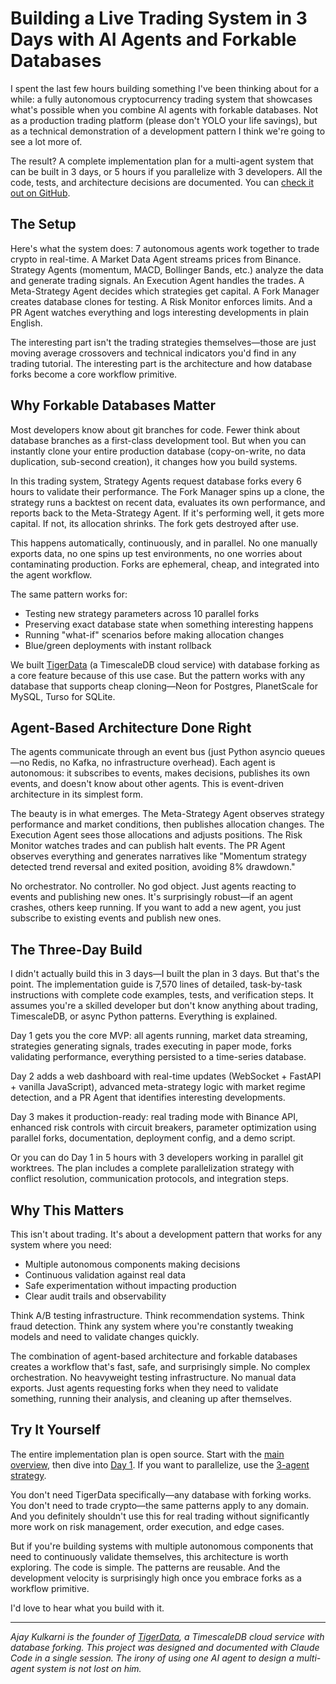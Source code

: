 # Building a Live Trading System in 3 Days with AI Agents and Forkable Databases

I spent the last few hours building something I've been thinking about for a while: a fully autonomous cryptocurrency trading system that showcases what's possible when you combine AI agents with forkable databases. Not as a production trading platform (please don't YOLO your life savings), but as a technical demonstration of a development pattern I think we're going to see a lot more of.

The result? A complete implementation plan for a multi-agent system that can be built in 3 days, or 5 hours if you parallelize with 3 developers. All the code, tests, and architecture decisions are documented. You can [check it out on GitHub](https://github.com/akulkarni/icarus/tree/main/project-planner/docs/plans).

## The Setup

Here's what the system does: 7 autonomous agents work together to trade crypto in real-time. A Market Data Agent streams prices from Binance. Strategy Agents (momentum, MACD, Bollinger Bands, etc.) analyze the data and generate trading signals. An Execution Agent handles the trades. A Meta-Strategy Agent decides which strategies get capital. A Fork Manager creates database clones for testing. A Risk Monitor enforces limits. And a PR Agent watches everything and logs interesting developments in plain English.

The interesting part isn't the trading strategies themselves—those are just moving average crossovers and technical indicators you'd find in any trading tutorial. The interesting part is the architecture and how database forks become a core workflow primitive.

## Why Forkable Databases Matter

Most developers know about git branches for code. Fewer think about database branches as a first-class development tool. But when you can instantly clone your entire production database (copy-on-write, no data duplication, sub-second creation), it changes how you build systems.

In this trading system, Strategy Agents request database forks every 6 hours to validate their performance. The Fork Manager spins up a clone, the strategy runs a backtest on recent data, evaluates its own performance, and reports back to the Meta-Strategy Agent. If it's performing well, it gets more capital. If not, its allocation shrinks. The fork gets destroyed after use.

This happens automatically, continuously, and in parallel. No one manually exports data, no one spins up test environments, no one worries about contaminating production. Forks are ephemeral, cheap, and integrated into the agent workflow.

The same pattern works for:
- Testing new strategy parameters across 10 parallel forks
- Preserving exact database state when something interesting happens
- Running "what-if" scenarios before making allocation changes
- Blue/green deployments with instant rollback

We built [TigerData](https://tigerdata.dev) (a TimescaleDB cloud service) with database forking as a core feature because of this use case. But the pattern works with any database that supports cheap cloning—Neon for Postgres, PlanetScale for MySQL, Turso for SQLite.

## Agent-Based Architecture Done Right

The agents communicate through an event bus (just Python asyncio queues—no Redis, no Kafka, no infrastructure overhead). Each agent is autonomous: it subscribes to events, makes decisions, publishes its own events, and doesn't know about other agents. This is event-driven architecture in its simplest form.

The beauty is in what emerges. The Meta-Strategy Agent observes strategy performance and market conditions, then publishes allocation changes. The Execution Agent sees those allocations and adjusts positions. The Risk Monitor watches trades and can publish halt events. The PR Agent observes everything and generates narratives like "Momentum strategy detected trend reversal and exited position, avoiding 8% drawdown."

No orchestrator. No controller. No god object. Just agents reacting to events and publishing new ones. It's surprisingly robust—if an agent crashes, others keep running. If you want to add a new agent, you just subscribe to existing events and publish new ones.

## The Three-Day Build

I didn't actually build this in 3 days—I built the plan in 3 days. But that's the point. The implementation guide is 7,570 lines of detailed, task-by-task instructions with complete code examples, tests, and verification steps. It assumes you're a skilled developer but don't know anything about trading, TimescaleDB, or async Python patterns. Everything is explained.

Day 1 gets you the core MVP: all agents running, market data streaming, strategies generating signals, trades executing in paper mode, forks validating performance, everything persisted to a time-series database.

Day 2 adds a web dashboard with real-time updates (WebSocket + FastAPI + vanilla JavaScript), advanced meta-strategy logic with market regime detection, and a PR Agent that identifies interesting developments.

Day 3 makes it production-ready: real trading mode with Binance API, enhanced risk controls with circuit breakers, parameter optimization using parallel forks, documentation, deployment config, and a demo script.

Or you can do Day 1 in 5 hours with 3 developers working in parallel git worktrees. The plan includes a complete parallelization strategy with conflict resolution, communication protocols, and integration steps.

## Why This Matters

This isn't about trading. It's about a development pattern that works for any system where you need:
- Multiple autonomous components making decisions
- Continuous validation against real data
- Safe experimentation without impacting production
- Clear audit trails and observability

Think A/B testing infrastructure. Think recommendation systems. Think fraud detection. Think any system where you're constantly tweaking models and need to validate changes quickly.

The combination of agent-based architecture and forkable databases creates a workflow that's fast, safe, and surprisingly simple. No complex orchestration. No heavyweight testing infrastructure. No manual data exports. Just agents requesting forks when they need to validate something, running their analysis, and cleaning up after themselves.

## Try It Yourself

The entire implementation plan is open source. Start with the [main overview](https://github.com/akulkarni/icarus/blob/main/project-planner/docs/plans/implementation-plan.md), then dive into [Day 1](https://github.com/akulkarni/icarus/blob/main/project-planner/docs/plans/implementation-day1-core-mvp.md). If you want to parallelize, use the [3-agent strategy](https://github.com/akulkarni/icarus/blob/main/project-planner/docs/plans/implementation-day1-parallel.md).

You don't need TigerData specifically—any database with forking works. You don't need to trade crypto—the same patterns apply to any domain. And you definitely shouldn't use this for real trading without significantly more work on risk management, order execution, and edge cases.

But if you're building systems with multiple autonomous components that need to continuously validate themselves, this architecture is worth exploring. The code is simple. The patterns are reusable. And the development velocity is surprisingly high once you embrace forks as a workflow primitive.

I'd love to hear what you build with it.

---

*Ajay Kulkarni is the founder of [TigerData](https://tigerdata.dev), a TimescaleDB cloud service with database forking. This project was designed and documented with Claude Code in a single session. The irony of using one AI agent to design a multi-agent system is not lost on him.*

